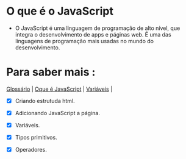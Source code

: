 # O que é o JavaScript 

- O JavaScript é uma linguagem de programação de alto nível, que integra o desenvolvimento de apps e páginas web. É uma das linguagens de programação mais usadas no mundo do desenvolvimento.

# Para saber mais :
[Glossário](developer.mozilla.org/pt/BR/docs/Glossary/JavaScript)  | 
[Oque é JavaScript](developer.mozilla.org/pt-BR/docs/Learn/JavaScript/First%steps/Whats%is%JavaScript) | 
[Variáveis](https://developer.mozilla.org/pt-BR/docs/Web/JavaScript/Guide/Grammar_and_types) | 

- [x]  Criando estrutuda html.
- [x]  Adicionando JavaScript a página.
- [x] Variáveis.
- [x] Tipos primitivos.   
- [x] Operadores.
  